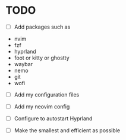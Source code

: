 # TODO

- [ ] Add packages such as
- nvim
- fzf
- hyprland
- foot or kitty or ghostty
- waybar
- nemo
- git
- wofi

- [ ] Add my configuration files
- [ ] Add my neovim config

- [ ] Configure to autostart Hyprland

- [ ] Make the smallest and efficient as possible
